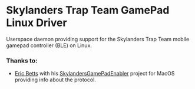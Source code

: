 # Skylanders Trap Team GamePad Linux Driver
Userspace daemon providing support for the Skylanders Trap Team mobile gamepad controller (BLE) on Linux. 

### Thanks to: 
- [Eric Betts](https://github.com/bettse) with his [SkylandersGamePadEnabler](https://github.com/dasilvacontin/SkylandersGamePadEnabler) project for MacOS providing info about the protocol.